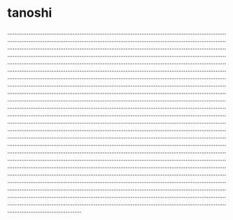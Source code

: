 # tanoshi

..........................................................................................................................................................................................................................................................................................................................................................................................................................................................................................................................................................................................................................................................................................................................................................................................................................................................................................................................................................................................................................................................................................................................................................................................................................................................................................................................................................................................................................................................................................................................................................................................................................................................................................................................................................................................................................................................................................................................................................................................................................................................................................................................................................................................................................................................................................................................................................................................................................................................................................................................................................................................................................................................................................................................................................................................................................................................................................................................................................................................................................................................................................................................................